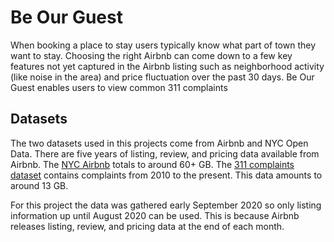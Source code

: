 # Be Our Guest
When booking a place to stay users typically know what part of town they want to stay. Choosing the right Airbnb can come down to a few key features not yet captured in the Airbnb listing such as neighborhood activity (like noise in the area) and price fluctuation over the past 30 days. Be Our Guest enables users to view common 311 complaints

## Datasets
The two datasets used in this projects come from Airbnb and NYC Open Data. There are five years of listing, review, and pricing data available from Airbnb. The [NYC Airbnb](http://insideairbnb.com/get-the-data.html) totals to around 60+ GB. The [311 complaints dataset](https://data.cityofnewyork.us/Social-Services/311-Service-Requests-from-2010-to-Present/erm2-nwe9) contains complaints from 2010 to the present. This data amounts to around 13 GB.

For this project the data was gathered early September 2020 so only listing information up until August 2020 can be used. This is because Airbnb releases listing, review, and pricing data at the end of each month.
